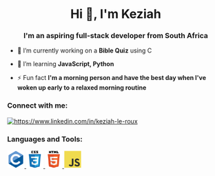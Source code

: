 <h1 align="center">Hi 👋, I'm Keziah</h1>
<h3 align="center">I'm an aspiring full-stack developer from South Africa</h3>

- 🔭 I’m currently working on a **Bible Quiz** using C

- 🌱 I’m learning **JavaScript, Python**

- ⚡ Fun fact **I'm a morning person and have the best day when I've woken up early to a relaxed morning routine**

<h3 align="left">Connect with me:</h3>
<p align="left">
<a href="https://linkedin.com/in/https://www.linkedin.com/in/keziah-le-roux" target="blank"><img align="center" src="https://raw.githubusercontent.com/rahuldkjain/github-profile-readme-generator/master/src/images/icons/Social/linked-in-alt.svg" alt="https://www.linkedin.com/in/keziah-le-roux" height="30" width="40" /></a>
</p>

<h3 align="left">Languages and Tools:</h3>
<p align="left"> <a href="https://www.cprogramming.com/" target="_blank" rel="noreferrer"> <img src="https://raw.githubusercontent.com/devicons/devicon/master/icons/c/c-original.svg" alt="c" width="40" height="40"/> </a> <a href="https://www.w3schools.com/css/" target="_blank" rel="noreferrer"> <img src="https://raw.githubusercontent.com/devicons/devicon/master/icons/css3/css3-original-wordmark.svg" alt="css3" width="40" height="40"/> </a> <a href="https://www.w3.org/html/" target="_blank" rel="noreferrer"> <img src="https://raw.githubusercontent.com/devicons/devicon/master/icons/html5/html5-original-wordmark.svg" alt="html5" width="40" height="40"/> </a> <a href="https://developer.mozilla.org/en-US/docs/Web/JavaScript" target="_blank" rel="noreferrer"> <img src="https://raw.githubusercontent.com/devicons/devicon/master/icons/javascript/javascript-original.svg" alt="javascript" width="40" height="40"/> </a> </p>
